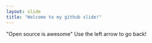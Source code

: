 ```yaml
---
layout: slide
title: "Welcome to my github slide!"
---
```

"Open source is awesome"
Use the left arrow to go back!
